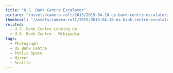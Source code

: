 ```yaml
---
title: "U.S. Bank Centre Escalator"
picture: "/assets/camera-roll/2015/2015-04-18-us-bank-centre-escalator/20150418_223250140_iOS.jpg"
thumbnail: "/assets/camera-roll/2015/2015-04-18-us-bank-centre-escalator/20150418_223250140_iOS-thumbnail.jpg"
related:
  - U.S. Bank Centre Looking Up
  - U.S. Bank Centre - Wikipedia
tags:
  - Photograph
  - US Bank Centre
  - Public Space
  - Mirror
  - Seattle
---
```


